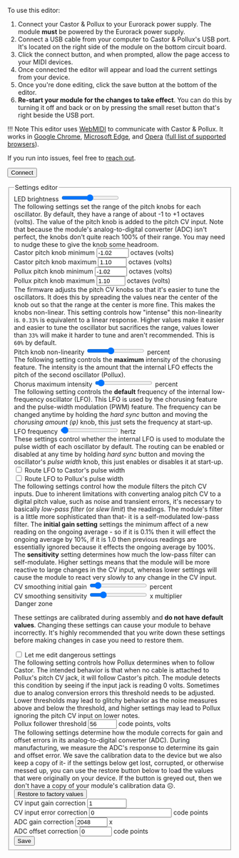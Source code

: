 To use this editor:

1. Connect your Castor & Pollux to your Eurorack power supply. The module **must** be powered by the Eurorack power supply.
1. Connect a USB cable from your computer to Castor & Pollux's USB port. It's located on the right side of the module on the bottom circuit board.
1. Click the connect button, and when prompted, allow the page access to your MIDI devices.
1. Once connected the editor will appear and load the current settings from your device.
1. Once you're done editing, click the save button at the bottom of the editor.
1. **Re-start your module for the changes to take effect**. You can do this by turning it off and back or on by pressing the small reset button that's right beside the USB port.

!!! Note
    This editor uses [WebMIDI](https://www.midi.org/17-the-mma/99-web-midi) to communicate with Castor & Pollux. It works in [Google Chrome](https://www.google.com/chrome/), [Microsoft Edge](https://www.microsoft.com/en-us/edge), and [Opera](https://www.opera.com/) ([full list of supported browsers](https://caniuse.com/midi)).

If you run into issues, feel free to [reach out](mailto:support@winterbloom.com).

<button id="connect" class="btn btn-primary btn-lg">Connect</button><span id="connect_info" class="connect-info"></span>

<div id="firmware_version" class="text-info"></div>

<form id="settings_editor" class="settings-editor hidden">
    <fieldset>
        <legend>Settings editor</legend>
        <div class="form-group">
            <label for="led_brightness">LED brightness</label>
            <input type="range" name="led_brightness" class="form-control" min="0" max="254" value="127" />
        </div>
        <span class="form-message">The following settings set the range of the pitch knobs for each oscillator. By default, they have a range of about -1 to +1 octaves (volts). The value of the pitch knob is added to the pitch CV input. Note that because the module's analog-to-digital converter (ADC) isn't perfect, the knobs don't quite reach 100% of their range. You may need to nudge these to give the knob some headroom.</span>
        <div class="form-group">
            <label for="castor_knob_min">Castor pitch knob minimum</label>
            <input type="number" name="castor_knob_min" class="form-control" value="-1.02" step="0.1" min="-3.3" max="0" />
            <span class="form-unit">octaves (volts)</span>
        </div>
        <div class="form-group">
            <label for="castor_knob_max">Castor pitch knob maximum</label>
            <input type="number" name="castor_knob_max" class="form-control" value="1.10" step="0.1" min="0" max="3.3" />
            <span class="form-unit">octaves (volts)</span>
        </div>
        <div class="form-group">
            <label for="pollux_knob_min">Pollux pitch knob minimum</label>
            <input type="number" name="pollux_knob_min" class="form-control" value="-1.02" step="0.1" min="-3.3" max="0" />
            <span class="form-unit">octaves (volts)</span>
        </div>
        <div class="form-group">
            <label for="pollux_knob_max">Pollux pitch knob maximum</label>
            <input type="number" name="pollux_knob_max" class="form-control" value="1.10" step="0.1" min="0" max="3.0" />
            <span class="form-unit">octaves (volts)</span>
        </div>
        <span class="form-message">
        The firmware adjusts the pitch CV knobs so that it's easier to tune
        the oscillators. It does this by spreading the values near the center
        of the knob out so that the range at the center is more fine. This
        makes the knobs non-linear. This setting controls how "intense"
        this non-linearity is. <code>0.33%</code> is equivalent to a linear
        response. Higher values make it easier and easier to tune the
        oscillator but sacrifices the range, values lower than <code>33%</code> will
        make it harder to tune and aren't recommended. This is <code>60%</code> by
        default.
        </span>
        <div class="form-group">
            <label for="pitch_knob_nonlinearity">Pitch knob non-linearity</label>
            <input type="range" name="pitch_knob_nonlinearity" class="form-control" value="0.6" step="0.01" min="0.33" max="1.0" />
            <span class="form-unit"><span id="pitch_knob_nonlinearity_display_value"></span> percent</span>
        </div>
        <span class="form-message">The following setting controls the <strong>maximum</strong> intensity of the chorusing feature. The intensity is the amount that the internal LFO effects the pitch of the second oscillator (Pollux).</span>
        <div class="form-group">
            <label for="chorus_max_intensity">Chorus maximum intensity</label>
            <input type="range" name="chorus_max_intensity" class="form-control" value="0.05" step="0.01" min="0" max="1.0" />
            <span class="form-unit"><span id="chorus_max_intensity_display_value"></span> percent</span>
        </div>
        <span class="form-message">The following setting controls the <strong>default</strong> frequency of the internal low-frequency oscillator (LFO). This LFO is used by the chorusing feature and the pulse-width modulation (PWM) feature. The frequency can be changed anytime by holding the <em>hard sync</em> button and moving the <em>chorusing amount (φ)</em> knob, this just sets the frequency at start-up.</span>
        <div class="form-group">
            <label for="lfo_frequency">LFO frequency</label>
            <input type="range" name="lfo_frequency" class="form-control" value="0.2" step="0.1" min="0.1" max="5.0" />
            <span class="form-unit"><span id="lfo_frequency_display_value"></span> hertz</span>
        </div>
        <span class="form-message">These settings control whether the internal LFO is used to modulate the pulse width of each oscillator by default. The routing can be enabled or disabled at any time by holding <em>hard sync</em> button and moving the oscillator's <em>pulse width</em> knob, this just enables or disables it at start-up.</span>
        <div class="form-group">
            <label for="castor_lfo_pwm">
            <input type="checkbox" id="castor_lfo_pwm" name="castor_lfo_pwm" value="on" /> Route LFO to Castor's pulse width</label>
        </div>
        <div class="form-group">
            <label for="pollux_lfo_pwm">
            <input type="checkbox" id="pollux_lfo_pwm" name="pollux_lfo_pwm" value="on" /> Route LFO to Pollux's pulse width</label>
        </div>
        <span class="form-message">The following settings control how the module filters the pitch CV inputs. Due to inherent limitations with converting analog pitch CV to a digital pitch value, such as noise and transient errors, it's necessary to basically <em>low-pass filter</em> (or <em>slew limit</em>) the readings. The module's filter is a little more sophisticated than that- it is a self-modulated low-pass filter. The <strong>initial gain setting</strong> settings the minimum affect of a new reading on the ongoing average - so if it is 0.1% then it will effect the ongoing average by 10%, if it is 1.0 then previous readings are essentially ignored because it effects the ongoing average by 100%. The <strong>sensitivity</strong> setting determines how much the low-pass filter can self-modulate. Higher settings means that the module will be more reactive to large changes in the CV input, whereas lower settings will cause the module to react very slowly to any change in the CV input.</span>
        <div class="form-group">
            <label for="smooth_initial_gain">CV smoothing initial gain</label>
            <input type="range" name="smooth_initial_gain" class="form-control" value="0.1" step="0.05" min="0" max="1" />
            <span class="form-unit"><span id="smooth_initial_gain_display_value"></span> percent</span>
        </div>
        <div class="form-group">
            <label for="smooth_sensitivity">CV smoothing sensitivity</label>
            <input type="range" name="smooth_sensitivity" class="form-control" value="20" step="1" min="0" max="100" />
            <span class="form-unit"><span id="smooth_sensitivity_display_value"></span>x multiplier</span>
        </div>
        <!-- Scary settings -->
        <legend>Danger zone</legend>
        <p>These settings are calibrated during assembly and <strong>do not have default values</strong>. Changing these settings can cause your module to behave incorrectly. It's highly recommended that you write down these settings before making changes in case you need to restore them.</p>
        <div class="form-group danger-zone">
            <label for="allow_danger">
            <input type="checkbox" id="allow_danger" /> Let me edit dangerous settings</label>
        </div>
        <div id="danger_zone_form_controls" class="hidden">
        <span class="form-message">The following setting controls how Pollux determines when to follow Castor. The intended behavior is that when no cable is attached to Pollux's pitch CV jack, it will follow Castor's pitch. The module detects this condition by seeing if the input jack is reading 0 volts. Sometimes due to analog conversion errors this threshold needs to be adjusted. Lower thresholds may lead to glitchy behavior as the noise measures above and below the threshold, and higher settings may lead to Pollux ignoring the pitch CV input on lower notes.</span>
        <div class="form-group">
            <label for="pollux_follower_threshold">Pollux follower threshold</label>
            <input type="number" name="pollux_follower_threshold" class="form-control" min="0" max="500" value="56" readonly />
            <span class="form-unit"><span id="pollux_follower_threshold_display_value"></span> code points, <span id="pollux_follower_threshold_display_value_volts"></span> volts</span>
        </div>
        <span class="form-message">The following settings determine how the module corrects for gain and offset errors in its analog-to-digital converter (ADC). During manufacturing, we measure the ADC's response to determine its gain and offset error. We save the calibration data to the device but we also keep a copy of it- if the settings below get lost, corrupted, or otherwise messed up, you can use the restore button below to load the values that were originally on your device. If the button is greyed out, then we don't have a copy of your module's calibration data ☹️.</span>
        <div class="form-group">
            <button type="button" id="restore_adc_calibration" class="btn btn-warning">Restore to factory values</button>
        </div>
        <div class="form-group">
            <label for="cv_gain_error">CV input gain correction</label>
            <input type="number" name="cv_gain_error" class="form-control" value="1" min="0.5" max="2.0" step="0.0001" readonly />
        </div>
        <div class="form-group">
            <label for="cv_offset_error">CV input error correction</label>
            <input type="number" name="cv_offset_error" class="form-control" value="0" readonly />
            <span class="form-unit">code points</span>
        </div>
        <div class="form-group">
            <label for="adc_gain_corr">ADC gain correction</label>
            <input type="number" name="adc_gain_corr" class="form-control" value="2048" min="1024" max="3072" readonly />
            <span class="form-unit"><span id="adc_gain_corr_display_value"></span>x</span>
        </div>
        <div class="form-group">
            <label for="adc_offset_corr">ADC offset correction</label>
            <input type="number" name="adc_offset_corr" class="form-control" value="0" min="-100" max="100" readonly />
            <span class="form-unit"><span id="adc_offset_corr_display_value"></span> code points</span>
        </div>
        </div>
        <div class="form-group">
            <button type="button" id="save_button" class="btn btn-primary btn-lg btn-block">Save</button>
        </div>
    </fieldset>
</form>

<link rel="stylesheet" href="../styles/settings.css" />
<script type="module" src="../scripts/settings.js"></script>
